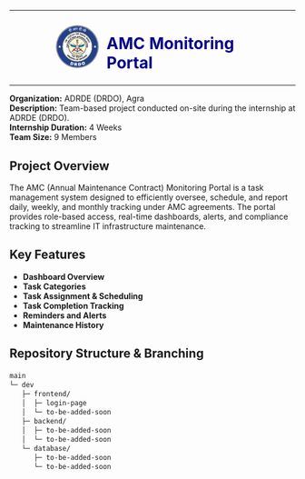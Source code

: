 <table style="width: 100%;">
  <tr>
    <td align="right" style="width: 150px; vertical-align: middle;">
      <img src="docs/drdo-logo.PNG" alt="DRDO Logo" height="75" style="border-radius: 50%;">
    </td>
    <td>
      <h1 style="color: #00008B;">AMC Monitoring Portal&nbsp;&nbsp;&nbsp;&nbsp;&nbsp;&nbsp;&nbsp;&nbsp;&nbsp;&nbsp;&nbsp;&nbsp;&nbsp;&nbsp;&nbsp;&nbsp;&nbsp;&nbsp;&nbsp;&nbsp;&nbsp;</h1>
    </td>
  </tr>
</table>


**Organization:** ADRDE (DRDO), Agra </br>
**Description:** Team-based project conducted on-site during the internship at ADRDE (DRDO).
</br>
**Internship Duration:** 4 Weeks </br>
**Team Size:** 9 Members </br>


## Project Overview
The AMC (Annual Maintenance Contract) Monitoring Portal is a task management system designed to efficiently oversee, schedule, and report daily, weekly, and monthly tracking under AMC agreements. The portal provides role-based access, real-time dashboards, alerts, and compliance tracking to streamline IT infrastructure maintenance.


## Key Features
- **Dashboard Overview**
- **Task Categories**
- **Task Assignment & Scheduling**
- **Task Completion Tracking**
- **Reminders and Alerts**
- **Maintenance History**


## Repository Structure & Branching
```
main                 
└─ dev               
   ├─ frontend/
   │  ├─ login-page
   │  └─ to-be-added-soon
   ├─ backend/
   │  ├─ to-be-added-soon
   │  └─ to-be-added-soon
   └─ database/
      ├─ to-be-added-soon
      └─ to-be-added-soon
```
